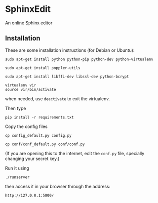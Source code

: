 # SphinxEdit

An online Sphinx editor


## Installation

These are some installation instructions (for Debian or Ubuntu):

    sudo apt-get install python python-pip python-dev python-virtualenv

    sudo apt-get install poppler-utils

    sudo apt-get install libffi-dev libssl-dev python-bcrypt

    virtualenv vir
    source vir/bin/activate

when needed, use `deactivate` to exit the virtualenv.

Then type

    pip install -r requirements.txt

Copy the config files

    cp config_default.py config.py

    cp conf/conf_default.py conf/conf.py

(If you are opening this to the internet, edit the `conf.py` file, specially changing your secret key.)

Run it using

    ./runserver

then access it in your browser through the address:

    http://127.0.0.1:5000/




